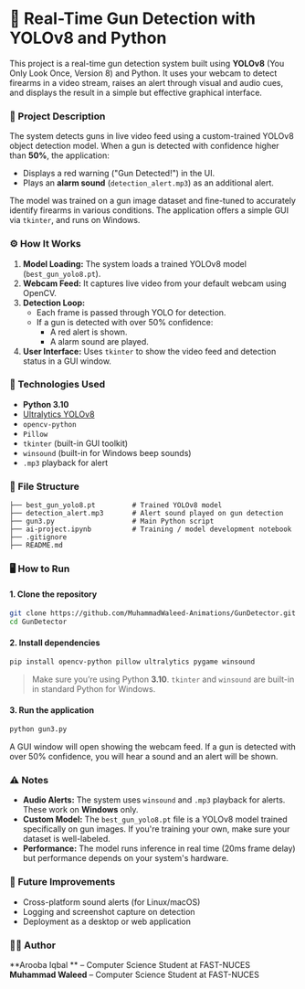 # 🔫 Real-Time Gun Detection with YOLOv8 and Python

This project is a real-time gun detection system built using **YOLOv8** (You Only Look Once, Version 8) and Python. It uses your webcam to detect firearms in a video stream, raises an alert through visual and audio cues, and displays the result in a simple but effective graphical interface.

### 📌 Project Description

The system detects guns in live video feed using a custom-trained YOLOv8 object detection model. When a gun is detected with confidence higher than **50%**, the application:
- Displays a red warning ("Gun Detected!") in the UI.
- Plays an **alarm sound** (`detection_alert.mp3`) as an additional alert.

The model was trained on a gun image dataset and fine-tuned to accurately identify firearms in various conditions. The application offers a simple GUI via `tkinter`, and runs on Windows.


### ⚙️ How It Works

1. **Model Loading:** The system loads a trained YOLOv8 model (`best_gun_yolo8.pt`).
2. **Webcam Feed:** It captures live video from your default webcam using OpenCV.
3. **Detection Loop:**
   - Each frame is passed through YOLO for detection.
   - If a gun is detected with over 50% confidence:
     - A red alert is shown.
     - A alarm sound are played.
4. **User Interface:** Uses `tkinter` to show the video feed and detection status in a GUI window.


### 🧰 Technologies Used

- **Python 3.10**
- [Ultralytics YOLOv8](https://github.com/ultralytics/ultralytics)
- `opencv-python`
- `Pillow`
- `tkinter` (built-in GUI toolkit)
- `winsound` (built-in for Windows beep sounds)
- `.mp3` playback for alert


### 📂 File Structure

```
├── best_gun_yolo8.pt         # Trained YOLOv8 model
├── detection_alert.mp3       # Alert sound played on gun detection
├── gun3.py                   # Main Python script
├── ai-project.ipynb          # Training / model development notebook
├── .gitignore
├── README.md
```


### 🖥️ How to Run

#### 1. Clone the repository
```bash
git clone https://github.com/MuhammadWaleed-Animations/GunDetector.git
cd GunDetector
```

#### 2. Install dependencies
```bash
pip install opencv-python pillow ultralytics pygame winsound
```

> Make sure you’re using Python **3.10**. `tkinter` and `winsound` are built-in in standard Python for Windows.

#### 3. Run the application
```bash
python gun3.py
```

A GUI window will open showing the webcam feed. If a gun is detected with over 50% confidence, you will hear a sound and an alert will be shown.


### ⚠️ Notes

- **Audio Alerts:** The system uses `winsound` and `.mp3` playback for alerts. These work on **Windows** only.
- **Custom Model:** The `best_gun_yolo8.pt` file is a YOLOv8 model trained specifically on gun images. If you're training your own, make sure your dataset is well-labeled.
- **Performance:** The model runs inference in real time (20ms frame delay) but performance depends on your system's hardware.


### 🚀 Future Improvements

- Cross-platform sound alerts (for Linux/macOS)
- Logging and screenshot capture on detection
- Deployment as a desktop or web application


### 🙋‍♂️ Author

**Arooba Iqbal ** – Computer Science Student at FAST-NUCES
**Muhammad Waleed** – Computer Science Student at FAST-NUCES

